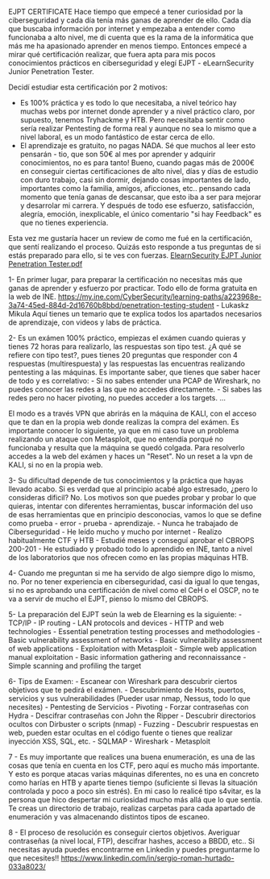 EJPT CERTIFICATE
Hace tiempo que empecé a tener curiosidad por la ciberseguridad y cada día tenía más ganas de aprender de ello. Cada día que buscaba información por internet y empezaba a entender como funcionaba a alto nivel, me di cuenta que es la rama de la informática que más me ha apasionado aprender en menos tiempo. Entonces empecé a mirar qué certificación realizar, que fuera apta para mis pocos conocimientos prácticos en ciberseguridad y elegí EJPT - eLearnSecurity Junior Penetration Tester. 

Decidí estudiar esta certificación por 2 motivos:
- Es 100% práctica y es todo lo que necesitaba, a nivel teórico hay muchas webs por internet donde aprender y a nivel práctico claro, por supuesto, tenemos Tryhackme y HTB. Pero necesitaba sentir como sería realizar Pentesting de forma real y aunque no sea lo mismo que a nivel laboral, es un modo fantástico de estar cerca de ello.
- El aprendizaje es gratuito, no pagas NADA. Sé que muchos al leer esto pensarán - tio, que son 50€ al mes por aprender y adquirir conocimientos, no es para tanto! 
Bueno, cuando pagas más de 2000€ en conseguir ciertas certificaciones de alto nivel, días y días de estudio con duro trabajo, casi sin dormir, dejando cosas importantes de lado, importantes como la familia, amigos, aficciones, etc.. pensando cada momento que tenía ganas de descansar, que esto iba a ser para mejorar y desarrolar mi carrera. Y después de todo ese esfuerzo, satisfacción, alegría, emoción, inexplicable, el único comentario "si hay Feedback" es que no tienes experiencia.


Esta vez me gustaría hacer un review de como me fué en la certificación,  que sentí realizando el proceso. Quizás esto responde a tus preguntas de si estás preparado para ello, si te ves con fuerzas.
[ElearnSecurity EJPT Junior Penetration Tester.pdf](https://github.com/sromanhu/EJPT/files/6802251/ElearnSecurity.EJPT.Junior.Penetration.Tester.pdf)

1- En primer lugar, para preparar la certificación no necesitas más que ganas de aprender y esfuerzo por practicar. Todo ello de forma gratuita en la web de INE.
https://my.ine.com/CyberSecurity/learning-paths/a223968e-3a74-45ed-884d-2d16760b8bbd/penetration-testing-student   - Lukaskz Mikula 
Aquí tienes un temario que te explica todos los apartados necesarios de aprendizaje, con videos y labs de práctica.

2- Es un exámen 100% práctico, empiezas el exámen cuando quieras y tienes 72 horas para realizarlo, las respuestas son tipo test.
¿A qué se refiere con tipo test?, pues tienes 20 preguntas que responder con 4 respuestas (multirespuesta) y las respuestas las encuentras realizando pentesting a las máquinas.
Es importante saber, que tienes que saber hacer de todo y es correlativo:
       - Si no sabes entender una PCAP de Wireshark, no puedes conocer las redes a las que no accedes directamente.
       - Si sabes las redes pero no hacer pivoting, no puedes acceder a los targets.
       ...

El modo es a través VPN que abrirás en la máquina de KALI, con el acceso que te dan en la propia web donde realizas la compra del exámen. Es importante conocer lo siguiente, ya que en mi caso tuve un problema realizando un ataque con Metasploit, que no entendía porqué no funcionaba y resulta que la máquina se quedó colgada.
Para resolverlo accedes a la web del exámen y haces un "Reset". No un reset a la vpn de KALI, si no en la propia web.

3- Su dificultad depende de tus conocimientos y la práctica que hayas llevado acabo. Si es verdad que al principio acabé algo estresado, ¿pero lo consideras dificil? No.
Los motivos son que puedes probar y probar lo que quieras, intentar con diferentes herramientas, buscar información del uso de esas herramientas que en principio desconocias, vamos lo que se define como prueba - error - prueba - aprendizaje.
        - Nunca he trabajado de Ciberseguridad
        - He leído mucho y mucho por internet
        - Realizo habitualmente CTF y HTB
        - Estudié meses y conseguí aprobar el CBROPS 200-201
        - He estudiado y probado todo lo aprendido en INE, tanto a nivel de los laboratorios que nos ofrecen como en las propias máquinas HTB.
        
4- Cuando me preguntan si me ha servido de algo siempre digo lo mismo, no. Por no tener experiencia en ciberseguridad, casi da igual lo que tengas, si no es aprobando una certificación de nivel como el CeH o el OSCP, no te va a servir de mucho el EJPT, pienso lo mismo del CBROPS.

5- La preparación del EJPT seún la web de Elearning es la siguiente:
        - TCP/IP
        - IP routing
        - LAN protocols and devices
        - HTTP and web technologies
        - Essential penetration testing processes and methodologies
        - Basic vulnerability assessment of networks
        - Basic vulnerability assessment of web applications
        - Exploitation with Metasploit
        - Simple web application manual exploitation
        - Basic information gathering and reconnaissance
        - Simple scanning and profiling the target

6- Tips de Examen:
        - Escanear con Wireshark para descubrir ciertos objetivos que te pedirá el exámen.
        - Descubrimiento de Hosts, puertos, servicios y sus vulnerabilidades (Pueder usar nmap, Nessus, todo lo que necesites)
        - Pentesting de Servicios 
        - Pivoting
        - Forzar contraseñas con Hydra
        - Descifrar contraseñas con John the Ripper
        - Descubrir directorios ocultos con Dirbuster o scripts (nmap)
        - Fuzzing
        - Descubrir respuestas en web, pueden estar ocultas en el código fuente o tienes que realizar inyección XSS, SQL, etc.
        - SQLMAP
        - Wireshark
        - Metasploit
 
7 - Es muy importante que realices una buena enumeración, es una de las cosas que tenía en cuenta en los CTF, pero aquí es mucho más importante. Y esto es porque atacas varias máquinas diferentes, no es una en concreto como harías en HTB y aparte tienes tiempo (suficiente si llevas la situación controlada y poco a poco sin estrés).
En mi caso lo realicé tipo s4vitar, es la persona que hico despertar mi curiosidad mucho más allá que lo que sentía. 
Te creas un directorio de trabajo, realizas carpetas para cada apartado de enumeración y vas almacenando distintos tipos de escaneo. 

8 - El proceso de resolución es conseguir ciertos objetivos. Averiguar contraseñas (a nivel local, FTP), descifrar hashes, acceso a BBDD, etc.. 
Si necesitas ayuda puedes encontrarme en Linkedin y puedes preguntarme lo que necesites!!
https://www.linkedin.com/in/sergio-roman-hurtado-033a8023/

